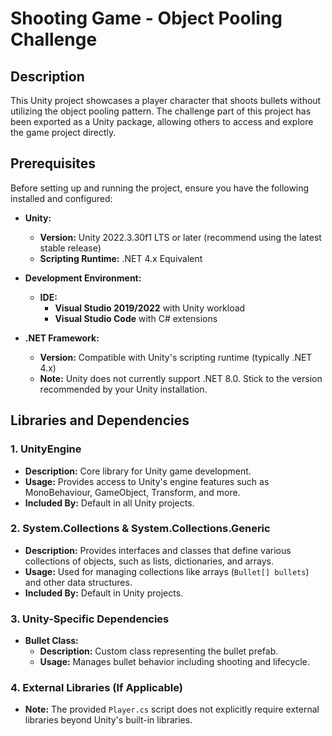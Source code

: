 # Shooting Game -  Object Pooling Challenge

## Description

This Unity project showcases a player character that shoots bullets without utilizing the object pooling pattern. 
The challenge part of this project has been exported as a Unity package, allowing others to access and explore the game project directly.

## Prerequisites

Before setting up and running the project, ensure you have the following installed and configured:
- **Unity:**
  - **Version:** Unity 2022.3.30f1 LTS or later (recommend using the latest stable release)
  - **Scripting Runtime:** .NET 4.x Equivalent

- **Development Environment:**
  - **IDE:** 
    - **Visual Studio 2019/2022** with Unity workload
    - **Visual Studio Code** with C# extensions

- **.NET Framework:**
  - **Version:** Compatible with Unity's scripting runtime (typically .NET 4.x)
  - **Note:** Unity does not currently support .NET 8.0. Stick to the version recommended by your Unity installation.

## Libraries and Dependencies

### 1. **UnityEngine**
- **Description:** Core library for Unity game development.
- **Usage:** Provides access to Unity's engine features such as MonoBehaviour, GameObject, Transform, and more.
- **Included By:** Default in all Unity projects.

### 2. **System.Collections & System.Collections.Generic**
- **Description:** Provides interfaces and classes that define various collections of objects, such as lists, dictionaries, and arrays.
- **Usage:** Used for managing collections like arrays (`Bullet[] bullets`) and other data structures.
- **Included By:** Default in Unity projects.

### 3. **Unity-Specific Dependencies**
- **Bullet Class:**
  - **Description:** Custom class representing the bullet prefab.
  - **Usage:** Manages bullet behavior including shooting and lifecycle.

### 4. **External Libraries (If Applicable)**
- **Note:** The provided `Player.cs` script does not explicitly require external libraries beyond Unity's built-in libraries.

